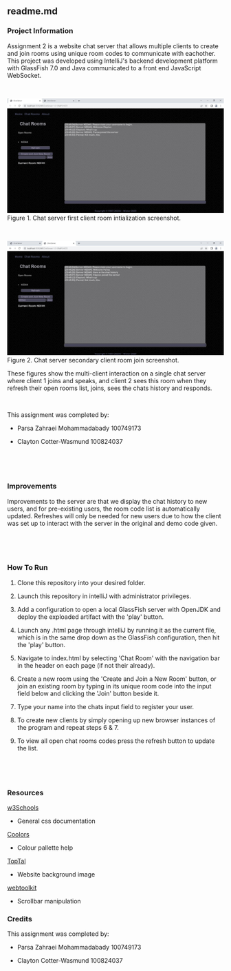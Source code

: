 
  

## readme.md

  
  

### Project Information

Assignment 2 is a website chat server that allows multiple clients to create and join rooms using unique room codes to communicate with eachother. This project was developed using IntelliJ's backend development platform with GlassFish 7.0 and Java communicated to a front end JavaScript WebSocket.


&nbsp;

![Client 1](./src/main/webapp/img/client1.jpg)
Figure 1. Chat server first client room intialization screenshot.

&nbsp;

![Client 2](./src/main/webapp/img/client2.jpg)
Figure 2. Chat server secondary client room join screenshot.
  

These figures show the multi-client interaction on a single chat server where client 1 joins and speaks, and client 2 sees this room when they refresh their open rooms list, joins, sees the chats history and responds.

&nbsp;

  

This assignment was completed by:

  

- Parsa Zahraei Mohammadabady 100749173

- Clayton Cotter-Wasmund 100824037

  
  
  
  
  

&nbsp;

  

&nbsp;

  

### Improvements
Improvements to the server are that we display the chat history to new users, and for pre-existing users, the room code list is automatically updated. Refreshes will only be needed for new users due to how the client was set up to interact with the server in the original and demo code given.
  
  

&nbsp;

  

&nbsp;

  

### How To Run

1. Clone this repository into your desired folder.

2. Launch this repository in intelliJ with administrator privileges.

3. Add a configuration to open a local GlassFish server with OpenJDK and deploy the exploaded artifact with the 'play' button.

4. Launch any .html page through intelliJ by running it as the current file, which is in the same drop down as the GlassFish configuration, then hit the 'play' button.

5. Navigate to index.html by selecting 'Chat Room' with the navigation bar in the header on each page (if not their already).

6. Create a new room using the 'Create and Join a New Room' button, or join an existing room by typing in its unique room code into the input field below and clicking the 'Join' button beside it.

7. Type your name into the chats input field to register your user.

8. To create new clients by simply opening up new browser instances of the program and repeat steps 6 & 7.

9. To view all open chat rooms codes press the refresh button to update the list.

  

&nbsp;

  

&nbsp;

  

### Resources

[w3Schools](https://www.w3schools.com/)

- General css documentation

  

[Coolors](https://coolors.co/eae8ff-d8d5db-adacb5-2d3142-b0d7ff)

- Colour pallette help

  

[TopTal](https://www.toptal.com/designers/subtlepatterns/uploads/papyrus-dark.png)

- Website background image

  

[webtoolkit](https://www.webtoolkit.eu/wt)

- Scrollbar manipulation

  

### Credits

  

This assignment was completed by:

  

- Parsa Zahraei Mohammadabady 100749173

- Clayton Cotter-Wasmund 100824037